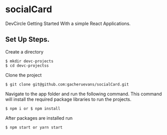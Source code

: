 # socialCard
DevCircle Getting Started With a simple React Applications.

## Set Up Steps.
Create a directory

```
$ mkdir devc-projects
$ cd devc-projectss
```

Clone the project 

```
$ git clone git@github.com:gacheruevans/socialCard.git
```

Navigate to the app folder and run the following command. This command will install the required package libraries to run the projects.

```
$ npm i or $ npm install
```

After packages are installed run

```
$ npm start or yarn start
```